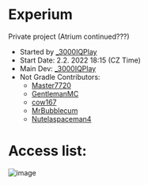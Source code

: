 # Experium
Private project (Atrium continued???) <br />
- Started by [_3000IQPlay](https://github.com/3000IQPlay) <br />
- Start Date: 2.2. 2022 18:15 (CZ Time)
- Main Dev: [_3000IQPlay](https://github.com/3000IQPlay)
- Not Gradle Contributors: 
  - [Master7720](https://github.com/master7720)
  - [GentlemanMC](https://github.com/GentlemanMC)
  - [cow167](https://github.com/cow167)
  - [MrBubblecum](https://github.com/MrBubblegum)
  - [Nutelaspaceman4](https://github.com/Nutelaspaceman)

# Access list:
![image](https://user-images.githubusercontent.com/75604883/194146799-d0864d43-a7d3-4017-88e7-04c8531c1e33.png)

